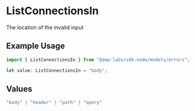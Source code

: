 # ListConnectionsIn

The location of the invalid input

## Example Usage

```typescript
import { ListConnectionsIn } from "@amp-labs/sdk-node/models/errors";

let value: ListConnectionsIn = "body";
```

## Values

```typescript
"body" | "header" | "path" | "query"
```